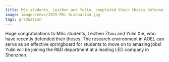 ```yaml
---
title: MSc students, Leizhen and Yulin, completed their thesis defense and graduated!
image: images/news/2025-MSc-Graduation.jpg
tags: graduation
---
```


Huge congratulations to MSc students, Leizhen Zhou and Yulin Xie, who have recently defended their theses. The research environment in AOEL can serve as an effective springboard for students to move on to amazing jobs! Yulin will be joining the R&D department at a leading LED company in Shenzhen. 